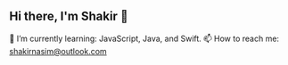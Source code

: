 ## Hi there, I'm Shakir 👋
🌱 I’m currently learning: JavaScript, Java, and Swift.
📫 How to reach me: shakirnasim@outlook.com

<!--
**shakirnasim00/shakirnasim00** is a ✨ _special_ ✨ repository because its `README.md` (this file) appears on your GitHub profile.


- 🔭 I’m currently working on ...
- ⚡ Fun fact: 
-->
